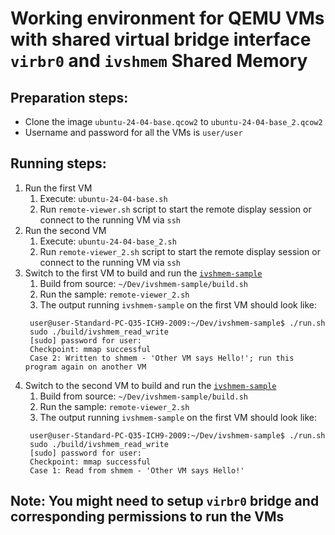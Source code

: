 # Working environment for QEMU VMs with shared virtual bridge interface `virbr0` and `ivshmem` Shared Memory

## Preparation steps:
+ Clone the image `ubuntu-24-04-base.qcow2` to `ubuntu-24-04-base_2.qcow2`
+ Username and password for all the VMs is `user/user`

## Running steps:
1. Run the first VM 
   1. Execute: `ubuntu-24-04-base.sh`
   2. Run `remote-viewer.sh` script to start the remote display session or connect to the running VM via `ssh`
2. Run the second VM 
   1. Execute: `ubuntu-24-04-base_2.sh`
   2. Run `remote-viewer_2.sh` script to start the remote display session or connect to the running VM via `ssh`
3. Switch to the first VM to build and run the [`ivshmem-sample`](https://github.com/techcaotri/ivshmem-sample)
   1. Build from source: `~/Dev/ivshmem-sample/build.sh`
   2. Run the sample: `remote-viewer_2.sh`
   3. The output running `ivshmem-sample` on the first VM should look like:
   ```
    user@user-Standard-PC-Q35-ICH9-2009:~/Dev/ivshmem-sample$ ./run.sh 
    sudo ./build/ivshmem_read_write
    [sudo] password for user: 
    Checkpoint: mmap successful
    Case 2: Written to shmem - 'Other VM says Hello!'; run this program again on another VM
   ```
4. Switch to the second VM to build and run the [`ivshmem-sample`](https://github.com/techcaotri/ivshmem-sample)
   1. Build from source: `~/Dev/ivshmem-sample/build.sh`
   2. Run the sample: `remote-viewer_2.sh`
   3. The output running `ivshmem-sample` on the first VM should look like:
   ```
    user@user-Standard-PC-Q35-ICH9-2009:~/Dev/ivshmem-sample$ ./run.sh 
    sudo ./build/ivshmem_read_write
    [sudo] password for user: 
    Checkpoint: mmap successful
    Case 1: Read from shmem - 'Other VM says Hello!'
   ```

## Note: You might need to setup `virbr0` bridge and corresponding permissions to run the VMs
